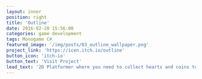 ```yaml
---
layout: inner
position: right
title: 'Outline'
date: 2016-02-20 15:56:00
categories: game development
tags: Monogame C#
featured_image: '/img/posts/03_outline_wallpaper.png'
project_link: 'https://icen.itch.io/outline'
button_icon: 'itch-io'
button_text: 'Visit Project'
lead_text: '2D Platformer where you need to collect hearts and coins to get a better score and be the faster player. I was responsible for making the collision, hearts and game-over systems.'
---
```

